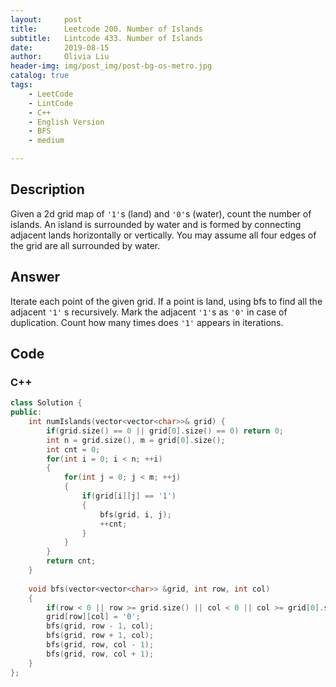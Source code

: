```yaml
---
layout:     post
title:      Leetcode 200. Number of Islands
subtitle:   Lintcode 433. Number of Islands
date:       2019-08-15
author:     Olivia Liu
header-img: img/post_img/post-bg-os-metro.jpg
catalog: true
tags:
    - LeetCode
    - LintCode
    - C++
    - English Version
    - BFS
    - medium

---
```


## Description

Given a 2d grid map of `'1'`s (land) and `'0'`s (water), count the number of islands. An island is surrounded by water and is formed by connecting adjacent lands horizontally or vertically. You may assume all four edges of the grid are all surrounded by water.

## Answer

Iterate each point of the given grid. If a point is land, using bfs to find all the adjacent `'1'` s recursively. Mark the adjacent `'1'`s as `'0'` in case of duplication. Count how many times does `'1'` appears in iterations.

## Code

### C++

```c++
class Solution {
public:
    int numIslands(vector<vector<char>>& grid) {
        if(grid.size() == 0 || grid[0].size() == 0) return 0;
        int n = grid.size(), m = grid[0].size();
        int cnt = 0;
        for(int i = 0; i < n; ++i)
        {
            for(int j = 0; j < m; ++j)
            {
                if(grid[i][j] == '1')
                {
                    bfs(grid, i, j);
                    ++cnt;
                }
            }
        }
        return cnt;
    }
    
    void bfs(vector<vector<char>> &grid, int row, int col)
    {
        if(row < 0 || row >= grid.size() || col < 0 || col >= grid[0].size() || grid[row][col] != '1') return;
        grid[row][col] = '0';
        bfs(grid, row - 1, col);
        bfs(grid, row + 1, col);
        bfs(grid, row, col - 1);
        bfs(grid, row, col + 1);
    }
};
```


